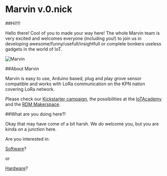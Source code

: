 # Marvin v.0.nick

##Hi!!!!

Hello there! Cool of you to made your way here! The whole Marvin team is very excited and welcomes everyone (including you!) to join us in developing awesome/funny/usefull/insightfull or complete bonkers useless gadgets in the world of IoT.

![Marvin](https://raw.github.com/iotacademy/marvin/master/Hardware/Pictures/Marvin_white.jpg)

##About Marvin

Marvin is easy to use, Arduino based, plug and play grove sensor compatible and works with LoRa communication on the KPN nation covering LoRa network.

Please check our [Kickstarter campaign](https://www.kickstarter.com/projects/688158475/marvin-the-lora-development-board/), the possibilities at the [IoTAcademy](http://iotacademy.nl) and the [RDM Makerspace](http://www.rdmmakerspace.nl/cursussen/internet-of-things).

##What are you doing here?!

Okay that may have come of a bit harsh. We *do* welcome you, but you are kinda on a junction here.

Are you interested in:

[Software](https://github.com/iotacademy/marvin/tree/master/Software)?

or 

[Hardware](https://github.com/iotacademy/marvin/tree/master/Hardware)?
